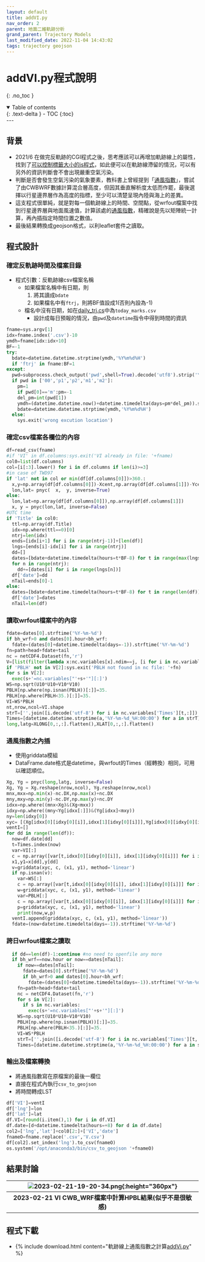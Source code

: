 ```yaml
---
layout: default
title: addVI.py
nav_order: 2
parent: 地面二維軌跡分析
grand_parent: Trajectory Models
last_modified_date: 2022-11-04 14:43:02
tags: trajectory geojson
---
```


# addVI.py程式說明
{: .no_toc }

<details open markdown="block">
  <summary>
    Table of contents
  </summary>
  {: .text-delta }
- TOC
{:toc}
</details>
---

## 背景

- 2021/6 在做完反軌跡的CGI程式之後，思考應該可以再增加軌跡線上的屬性，找到了[可以控制標籤大小的js程式]()，如此便可以在軌跡線滯留的情況，可以有另外的資訊判斷會不會出現嚴重空氣污染。
- 判斷是否會發生空氣污染的氣象要素，教科書上曾經提到「[通風指數][VI]」，嘗試了由CWBWRF數據計算混合層高度，但因其垂直解析度太低而作罷，最後選擇以行星邊界層作為高度的指標，至少可以清楚呈現內陸與海上的差異。
- 這支程式很單純，就是對每一個軌跡線上的時間、空間點，從wrfout檔案中找到行星邊界層與地面風速值，計算該處的[通風指數][VI]，精確說是先以矩陣統一計算，再內插指定時間位置之數值。
- 最後結果轉換成geojson格式，以利leaflet套件之讀取。

## 程式設計

### 確定反軌跡時間及檔案目錄

- 程式引數：反軌跡線csv檔案名稱
  - 如果檔案名稱中有日期，則
    1. 將其讀成`bdate`
    1. 如果檔名中有`ftrj`，則將BF值設成1(否則內設為-1)
  - 檔名中沒有日期，如在[daily_trj.cs](https://sinotec2.github.io/Focus-on-Air-Quality/TrajModels/ftuv10/daily_traj_cs/)中為`today_marks.csv`
    - 設計成每日預報的情況，由`pwd`及`datetime`指令中得到時間的資訊

```python
fname=sys.argv[1]
idx=fname.index('.csv')-10
ymdh=fname[idx:idx+10]
BF=-1
try:
  bdate=datetime.datetime.strptime(ymdh,'%Y%m%d%H')
  if 'ftrj' in fname:BF=1
except:
  pwd=subprocess.check_output('pwd',shell=True).decode('utf8').strip('\n').split('/')[-1]
  if pwd in ['00','p1','p2','m1','m2']:
    pm=1
    if pwd[0]=='m':pm=-1
    del_pm=int(pwd[1])
    ymdh=(datetime.datetime.now()+datetime.timedelta(days=pm*del_pm)).strftime('%Y%m%d')+'12'
    bdate=datetime.datetime.strptime(ymdh,'%Y%m%d%H')
  else:
    sys.exit('wrong excution location')
```

### 確定csv檔案各欄位的內容

```python
df=read_csv(fname)
#if 'VI' in df.columns:sys.exit('VI already in file: '+fname)
col0=list(df.columns)
col=[i[:3].lower() for i in df.columns if len(i)>=3]
#in case of TWD97
if 'lat' not in col or min(df[df.columns[0]])>360.:
  x,y=np.array(df[df.columns[0]])-Xcent,np.array(df[df.columns[1]])-Ycent
  lon,lat= pnyc(  x,  y, inverse=True)
else:
  lon,lat=np.array(df[df.columns[0]]),np.array(df[df.columns[1]])
  x, y = pnyc(lon,lat, inverse=False)
#UTC time
if 'Title' in col0:
  ttl=np.array(df.Title)
  idx=np.where(ttl==0)[0]
  ntrj=len(idx)
  ends=[idx[i+1] for i in range(ntrj-1)]+[len(df)]
  lngs=[ends[i]-idx[i] for i in range(ntrj)]
  dd=[]
  dates=[bdate+datetime.timedelta(hours=t*BF-8) for t in range(max(lngs))]
  for n in range(ntrj):
    dd+=[dates[i] for i in range(lngs[n])]
  df['date']=dd
  nTail=ends[0]-1
else:
  dates=[bdate+datetime.timedelta(hours=t*BF-8) for t in range(len(df))]
  df['date']=dates
  nTail=len(df)
```

### 讀取wrfout檔案中的內容

```python
fdate=dates[0].strftime('%Y-%m-%d')
if bh_wrf>0 and dates[0].hour<bh_wrf:
  fdate=(dates[0]+datetime.timedelta(days=-1)).strftime('%Y-%m-%d')
fn=path+head+fdate+tail
nc = netCDF4.Dataset(fn,'r')
V=[list(filter(lambda x:nc.variables[x].ndim==j, [i for i in nc.variables])) for j in [1,2,3,4]]
if 'PBLH' not in V[2]:sys.exit('PBLH not found in nc file: '+fn)
for s in V[2]:
  exec(s+'=nc.variables["'+s+'"][:]')
WS=np.sqrt(U10*U10+V10*V10)
PBLH[np.where(np.isnan(PBLH))[:]]=35.
PBLH[np.where(PBLH<35.)[:]]=35.
VI=WS*PBLH
nt,nrow,ncol=VI.shape
strT=[''.join([i.decode('utf-8') for i in nc.variables['Times'][t,:]]) for t in range(nt)]
Times=[datetime.datetime.strptime(a,'%Y-%m-%d_%H:00:00') for a in strT]
long,latg=XLONG[0,:,:].flatten(),XLAT[0,:,:].flatten()
```

### 通風指數之內插

- 使用griddata模組
- DataFrame.date格式是datetime，與wrfout的Times（經轉換）相同，可用以確認順位。

```python
Xg, Yg = pnyc(long,latg, inverse=False)
Xg, Yg = Xg.reshape(nrow,ncol), Yg.reshape(nrow,ncol)
mnx,mxx=np.min(x)-nc.DX,np.max(x)+nc.DX
mny,mxy=np.min(y)-nc.DY,np.max(y)+nc.DY
idxx=np.where((mnx<Xg)&(Xg<mxx))
idxy=np.where((mny<Yg[idxx[:]])&(Yg[idxx]<mxy))
ny=len(idxy[0])
xyc= [(Xg[idxx[0][idxy[0][i]],idxx[1][idxy[0][i]]],Yg[idxx[0][idxy[0][i]],idxx[1][idxy[0][i]]]) for i in range(ny)]
ventI=[]
for dd in range(len(df)):
  now=df.date[dd]
  t=Times.index(now)
  var=VI[:]
  c = np.array([var[t,idxx[0][idxy[0][i]], idxx[1][idxy[0][i]]] for i in range(ny)])
  x1,y1=x[dd],y[dd]
  v=griddata(xyc, c, (x1, y1), method='linear')
  if np.isnan(v):
    var=WS[:]
    c = np.array([var[t,idxx[0][idxy[0][i]], idxx[1][idxy[0][i]]] for i in range(ny)])
    w=griddata(xyc, c, (x1, y1), method='linear')
    var=PBLH[:]
    c = np.array([var[t,idxx[0][idxy[0][i]], idxx[1][idxy[0][i]]] for i in range(ny)])
    p=griddata(xyc, c, (x1, y1), method='linear')
    print(now,w,p)
  ventI.append(griddata(xyc, c, (x1, y1), method='linear'))
  fdate=(now+datetime.timedelta(days=-1)).strftime('%Y-%m-%d')
```

### 跨日wrfout檔案之讀取

```python
  if dd==len(df)-1:continue #no need to openfile any more
  if bh_wrf==now.hour or now==dates[nTail]:
    if now==dates[nTail]:
      fdate=dates[0].strftime('%Y-%m-%d')
      if bh_wrf>0 and dates[0].hour<bh_wrf:
        fdate=(dates[0]+datetime.timedelta(days=-1)).strftime('%Y-%m-%d')
    fn=path+head+fdate+tail
    nc = netCDF4.Dataset(fn,'r')
    for s in V[2]:
      if s in nc.variables:
        exec(s+'=nc.variables["'+s+'"][:]')
    WS=np.sqrt(U10*U10+V10*V10)
    PBLH[np.where(np.isnan(PBLH))[:]]=35.
    PBLH[np.where(PBLH<35.)[:]]=35.
    VI=WS*PBLH
    strT=[''.join([i.decode('utf-8') for i in nc.variables['Times'][t,:]]) for t in range(nt)]
    Times=[datetime.datetime.strptime(a,'%Y-%m-%d_%H:00:00') for a in strT]
```

### 輸出及檔案轉換

- 將通風指數寫在原檔案的最後一欄位
- 直接在程式內執行`csv_to_geojson`
- 將時間轉成LST

```python
df['VI']=ventI
df['lng']=lon
df['lat']=lat
df.VI=[round(i.item(),1) for i in df.VI]
df.date=[d+datetime.timedelta(hours=+8) for d in df.date]
col2=['lng','lat']+col0[2:]+['VI','date']
fnameO=fname.replace('.csv','V.csv')
df[col2].set_index('lng').to_csv(fnameO)
os.system('/opt/anaconda3/bin/csv_to_geojson '+fnameO)
```

## 結果討論

|![2023-02-21-19-20-34.png](https://raw.githubusercontent.com/sinotec2/Focus-on-Air-Quality/main/assets/images/2023-02-21-19-20-34.png){:height="360px"} |
|:-:|
| <b>2023-02-21 VI CWB_WRF檔案中計算HPBL結果(似乎不是很敏感)</b>|

## 程式下載

- {% include download.html content="軌跡線上通風指數之計算[addVi.py](https://github.com/sinotec2/Focus-on-Air-Quality/blob/main/TrajModels/ftuv10/addVI.py)" %}

[VI]: <https://www2.gov.bc.ca/gov/content/environment/air-land-water/air/air-pollution/smoke-burning/ventilation-index#:~:text=The%20Ventilation%20Index%20is%20a,will%20mix%20into%20the%20air.> "通風指數(Ventilation Index, VI)：系指一個地區的平均風速、與其混合層高度之乘積。"